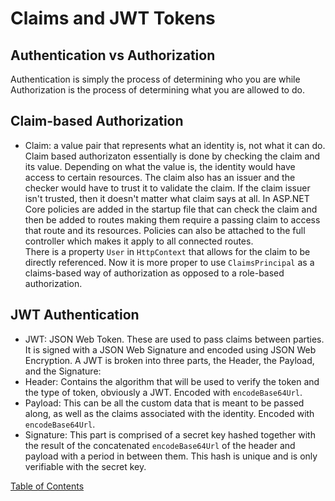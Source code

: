 # Claims and JWT Tokens

## Authentication vs Authorization
Authentication is simply the process of determining who you are while Authorization is the process of determining what you are allowed to do.

## Claim-based Authorization
- Claim: a value pair that represents what an identity is, not what it can do.
Claim based authorizaton essentially is done by checking the claim and its value. Depending on what the value is, the identity would have access to certain resources. The claim also has an issuer and the checker would have to trust it to validate the claim. If the claim issuer isn't trusted, then it doesn't matter what claim says at all. In ASP.NET Core policies are added in the startup file that can check the claim and then be added to routes making them require a passing claim to access that route and its resources. Policies can also be attached to the full controller which makes it apply to all connected routes.</br>
There is a property `User` in `HttpContext` that allows for the claim to be directly referenced. Now it is more proper to use `ClaimsPrincipal` as a claims-based way of authorization as opposed to a role-based authorization.

## JWT Authentication
- JWT: JSON Web Token. These are used to pass claims between parties. It is signed with a JSON Web Signature and encoded using JSON Web Encryption.
A JWT is broken into three parts, the Header, the Payload, and the Signature:
- Header: Contains the algorithm that will be used to verify the token and the type of token, obviously a JWT. Encoded with `encodeBase64Url`.
- Payload: This can be all the custom data that is meant to be passed along, as well as the claims associated with the identity. Encoded with `encodeBase64Url`.
- Signature: This part is comprised of a secret key hashed together with the result of the concatenated `encodeBase64Url` of the header and payload with a period in between them. This hash is unique and is only verifiable with the secret key. 



[Table of Contents](README.md)